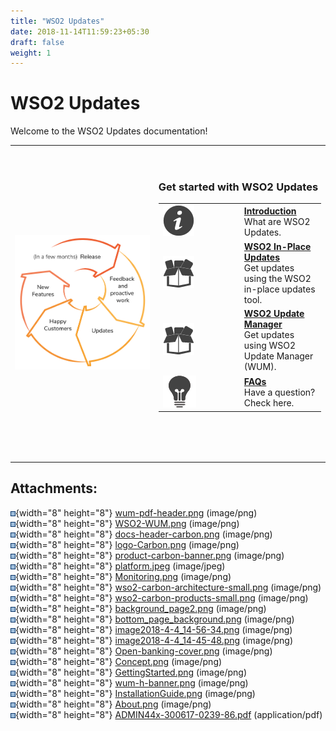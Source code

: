 ```yaml
---
title: "WSO2 Updates"
date: 2018-11-14T11:59:23+05:30
draft: false
weight: 1
---
```

# WSO2 Updates

Welcome to the WSO2 Updates documentation! 

<table>
<tbody>
<tr class="odd">
<td style="text-align: left;"><div class="content-wrapper">
<p><img src="attachments/103318206/103318208.png" width="450" /></p>
</div></td>
<td><div class="content-wrapper">
<p><br />
</p>
<div class="getstarted">
<h3 id="WSO2Updates-GetstartedwithWSO2Updates">Get started with WSO2 Updates</h3>
<div class="table-wrap">
<table>
<colgroup>
<col style="width: 50%" />
<col style="width: 50%" />
</colgroup>
<tbody>
<tr class="odd">
<td><div class="content-wrapper">
<img src="attachments/103318206/103318225.png" />
</div></td>
<td><strong><a href="Introduction_103318227.html">Introduction</a></strong><br />
What are WSO2 Updates.</td>
</tr>
<tr class="even">
<td><img src="attachments/103318206/103318224.png" /></td>
<td><strong><strong><a href="Using-WSO2-In-Place-Updates_103318230.html">WSO2 In-Place Updates</a></strong><br />
</strong>Get updates using the WSO2 in-place updates tool.</td>
</tr>
<tr class="odd">
<td><img src="attachments/103318206/103318224.png" /></td>
<td><strong><strong><a href="Using-WSO2-Update-Manager_103318231.html">WSO2 Update Manager</a></strong><br />
</strong>Get updates using WSO2 Update Manager (WUM).</td>
</tr>
<tr class="even">
<td><img src="attachments/103318206/103318221.png" /></td>
<td><strong><a href="FAQ_103318229.html">FAQs</a></strong><br />
Have a question? Check here.</td>
</tr>
</tbody>
</table>
</div>
<p><br />
</p>
</div>
<p><br />
</p>
</div></td>
</tr>
</tbody>
</table>

## Attachments:

![](images/icons/bullet_blue.gif){width="8" height="8"}
[wum-pdf-header.png](attachments/103318206/103318207.png) (image/png)  
![](images/icons/bullet_blue.gif){width="8" height="8"}
[WSO2-WUM.png](attachments/103318206/103318208.png) (image/png)  
![](images/icons/bullet_blue.gif){width="8" height="8"}
[docs-header-carbon.png](attachments/103318206/103318209.png)
(image/png)  
![](images/icons/bullet_blue.gif){width="8" height="8"}
[logo-Carbon.png](attachments/103318206/103318210.png) (image/png)  
![](images/icons/bullet_blue.gif){width="8" height="8"}
[product-carbon-banner.png](attachments/103318206/103318211.png)
(image/png)  
![](images/icons/bullet_blue.gif){width="8" height="8"}
[platform.jpeg](attachments/103318206/103318212.jpeg) (image/jpeg)  
![](images/icons/bullet_blue.gif){width="8" height="8"}
[Monitoring.png](attachments/103318206/103318213.png) (image/png)  
![](images/icons/bullet_blue.gif){width="8" height="8"}
[wso2-carbon-architecture-small.png](attachments/103318206/103318214.png)
(image/png)  
![](images/icons/bullet_blue.gif){width="8" height="8"}
[wso2-carbon-products-small.png](attachments/103318206/103318215.png)
(image/png)  
![](images/icons/bullet_blue.gif){width="8" height="8"}
[background\_page2.png](attachments/103318206/103318216.png)
(image/png)  
![](images/icons/bullet_blue.gif){width="8" height="8"}
[bottom\_page\_background.png](attachments/103318206/103318217.png)
(image/png)  
![](images/icons/bullet_blue.gif){width="8" height="8"}
[image2018-4-4\_14-56-34.png](attachments/103318206/103318218.png)
(image/png)  
![](images/icons/bullet_blue.gif){width="8" height="8"}
[image2018-4-4\_14-45-48.png](attachments/103318206/103318219.png)
(image/png)  
![](images/icons/bullet_blue.gif){width="8" height="8"}
[Open-banking-cover.png](attachments/103318206/103318220.png)
(image/png)  
![](images/icons/bullet_blue.gif){width="8" height="8"}
[Concept.png](attachments/103318206/103318221.png) (image/png)  
![](images/icons/bullet_blue.gif){width="8" height="8"}
[GettingStarted.png](attachments/103318206/103318222.png) (image/png)  
![](images/icons/bullet_blue.gif){width="8" height="8"}
[wum-h-banner.png](attachments/103318206/103318223.png) (image/png)  
![](images/icons/bullet_blue.gif){width="8" height="8"}
[InstallationGuide.png](attachments/103318206/103318224.png)
(image/png)  
![](images/icons/bullet_blue.gif){width="8" height="8"}
[About.png](attachments/103318206/103318225.png) (image/png)  
![](images/icons/bullet_blue.gif){width="8" height="8"}
[ADMIN44x-300617-0239-86.pdf](attachments/103318206/103318226.pdf)
(application/pdf)  
